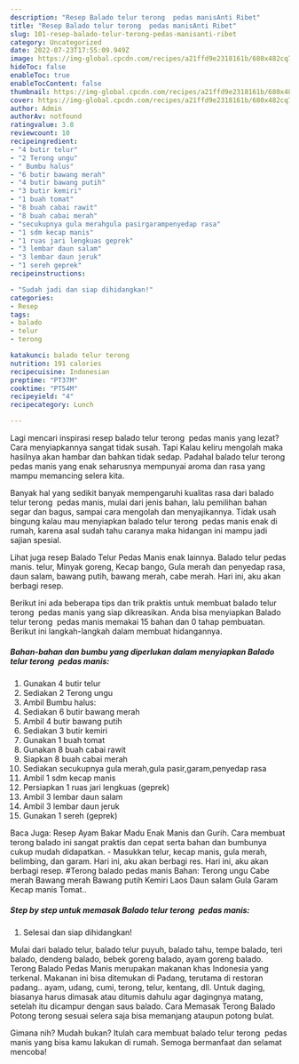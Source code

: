 ```yaml
---
description: "Resep Balado telur terong  pedas manisAnti Ribet"
title: "Resep Balado telur terong  pedas manisAnti Ribet"
slug: 101-resep-balado-telur-terong-pedas-manisanti-ribet
category: Uncategorized
date: 2022-07-23T17:55:09.949Z
image: https://img-global.cpcdn.com/recipes/a21ffd9e2318161b/680x482cq70/balado-telur-terong-pedas-manis-foto-resep-utama.jpg
hideToc: false
enableToc: true
enableTocContent: false
thumbnail: https://img-global.cpcdn.com/recipes/a21ffd9e2318161b/680x482cq70/balado-telur-terong-pedas-manis-foto-resep-utama.jpg
cover: https://img-global.cpcdn.com/recipes/a21ffd9e2318161b/680x482cq70/balado-telur-terong-pedas-manis-foto-resep-utama.jpg
author: Admin
authorAv: notfound
ratingvalue: 3.8
reviewcount: 10
recipeingredient:
- "4 butir telur"
- "2 Terong ungu"
- " Bumbu halus"
- "6 butir bawang merah"
- "4 butir bawang putih"
- "3 butir kemiri"
- "1 buah tomat"
- "8 buah cabai rawit"
- "8 buah cabai merah"
- "secukupnya gula merahgula pasirgarampenyedap rasa"
- "1 sdm kecap manis"
- "1 ruas jari lengkuas geprek"
- "3 lembar daun salam"
- "3 lembar daun jeruk"
- "1 sereh geprek"
recipeinstructions:

- "Sudah jadi dan siap dihidangkan!"
categories:
- Resep
tags:
- balado
- telur
- terong

katakunci: balado telur terong 
nutrition: 191 calories
recipecuisine: Indonesian
preptime: "PT37M"
cooktime: "PT54M"
recipeyield: "4"
recipecategory: Lunch

---
```



Lagi mencari inspirasi resep balado telur terong  pedas manis yang lezat? Cara menyiapkannya sangat tidak susah. Tapi Kalau keliru mengolah maka hasilnya akan hambar dan bahkan tidak sedap. Padahal balado telur terong  pedas manis yang enak seharusnya mempunyai aroma dan rasa yang mampu memancing selera kita.


Banyak hal yang sedikit banyak mempengaruhi kualitas rasa dari balado telur terong  pedas manis, mulai dari jenis bahan, lalu pemilihan bahan segar dan bagus, sampai cara mengolah dan menyajikannya. Tidak usah bingung kalau mau menyiapkan balado telur terong  pedas manis enak di rumah, karena asal sudah tahu caranya maka hidangan ini mampu jadi sajian spesial.

Lihat juga resep Balado Telur Pedas Manis enak lainnya. Balado telur pedas manis. telur, Minyak goreng, Kecap bango, Gula merah dan penyedap rasa, daun salam, bawang putih, bawang merah, cabe merah. Hari ini, aku akan berbagi resep.


Berikut ini ada beberapa tips dan trik praktis untuk membuat balado telur terong  pedas manis yang siap dikreasikan. Anda bisa menyiapkan Balado telur terong  pedas manis memakai 15 bahan dan 0 tahap pembuatan. Berikut ini langkah-langkah dalam membuat hidangannya.

<!--inarticleads1-->

##### Bahan-bahan dan bumbu yang diperlukan dalam menyiapkan Balado telur terong  pedas manis:

1. Gunakan 4 butir telur
1. Sediakan 2 Terong ungu
1. Ambil  Bumbu halus:
1. Sediakan 6 butir bawang merah
1. Ambil 4 butir bawang putih
1. Sediakan 3 butir kemiri
1. Gunakan 1 buah tomat
1. Gunakan 8 buah cabai rawit
1. Siapkan 8 buah cabai merah
1. Sediakan secukupnya gula merah,gula pasir,garam,penyedap rasa
1. Ambil 1 sdm kecap manis
1. Persiapkan 1 ruas jari lengkuas (geprek)
1. Ambil 3 lembar daun salam
1. Ambil 3 lembar daun jeruk
1. Gunakan 1 sereh (geprek)


Baca Juga: Resep Ayam Bakar Madu Enak Manis dan Gurih. Cara membuat terong balado ini sangat praktis dan cepat serta bahan dan bumbunya cukup mudah didapatkan. - Masukkan telur, kecap manis, gula merah, belimbing, dan garam. Hari ini, aku akan berbagi res. Hari ini, aku akan berbagi resep. #Terong balado pedas manis Bahan: Terong ungu Cabe merah Bawang merah Bawang putih Kemiri Laos Daun salam Gula Garam Kecap manis Tomat.. 

<!--inarticleads2-->

##### Step by step untuk memasak Balado telur terong  pedas manis:


1. Selesai dan siap dihidangkan!

Mulai dari balado telur, balado telur puyuh, balado tahu, tempe balado, teri balado, dendeng balado, bebek goreng balado, ayam goreng balado. Terong Balado Pedas Manis merupakan makanan khas Indonesia yang terkenal. Makanan ini bisa ditemukan di Padang, terutama di restoran padang.. ayam, udang, cumi, terong, telur, kentang, dll. Untuk daging, biasanya harus dimasak atau ditumis dahulu agar dagingnya matang, setelah itu dicampur dengan saus balado. Cara Memasak Terong Balado Potong terong sesuai selera saja bisa memanjang ataupun potong bulat. 

Gimana nih? Mudah bukan? Itulah cara membuat balado telur terong  pedas manis yang bisa kamu lakukan di rumah. Semoga bermanfaat dan selamat mencoba!
